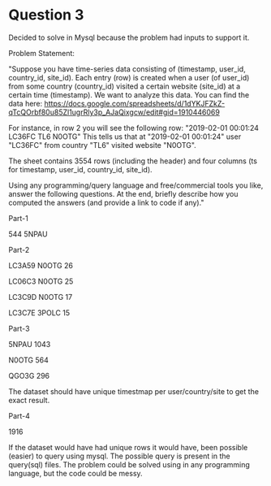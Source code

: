 # Question 3
Decided to solve in Mysql because the problem had
inputs to support it.

Problem Statement:

"Suppose you have time-series data consisting of (timestamp, user_id, country_id, site_id).
Each entry (row) is created when a user (of user_id) from some country (country_id) visited a certain website (site_id) at a certain time (timestamp).
We want to analyze this data.
You can find the data here:
https://docs.google.com/spreadsheets/d/1dYKJFZkZ-qTcQOrbf80u85Zl1ugrRly3p_AJaQixgcw/edit#gid=1910446069

For instance, in row 2 you will see the following row:
"2019-02-01 00:01:24	LC36FC	TL6	N0OTG"
This tells us that at "2019-02-01 00:01:24" user "LC36FC" from country "TL6" visited website "N0OTG".

The sheet contains 3554 rows (including the header) and four columns (ts for timestamp, user_id, country_id, site_id).

Using any programming/query language and free/commercial tools you like, answer the following questions. 
At the end, briefly describe how you computed the answers (and provide a link to code if any)."


Part-1

544	5NPAU

Part-2

LC3A59	N0OTG	26

LC06C3	N0OTG	25

LC3C9D	N0OTG	17

LC3C7E	3POLC	15

Part-3


5NPAU 1043

N0OTG 564	 

QGO3G 296

The dataset should have unique timestmap per 
user/country/site
to get the exact result.


Part-4

1916

If the dataset would have had unique rows it would have,
been possible (easier) to query using mysql.
The possible query is present in the query(sql) files.
The problem could be solved using in any programming language,
but the code could be messy.


